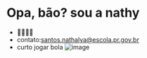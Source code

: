 # Opa, bão? sou a nathy
- 💟🇧🇷😺
- contato:santos.nathalya@escola.pr.gov.br
- curto jogar bola
![image](https://media1.tenor.com/m/3LezS_43-YYAAAAC/naruto-uzumaki-nine-tails.gif)

